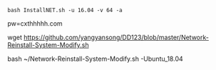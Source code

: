 
`bash InstallNET.sh -u 16.04 -v 64 -a`

pw=cxthhhhh.com


wget https://github.com/yangyansong/DD123/blob/master/Network-Reinstall-System-Modify.sh

bash ~/Network-Reinstall-System-Modify.sh -Ubuntu_18.04

